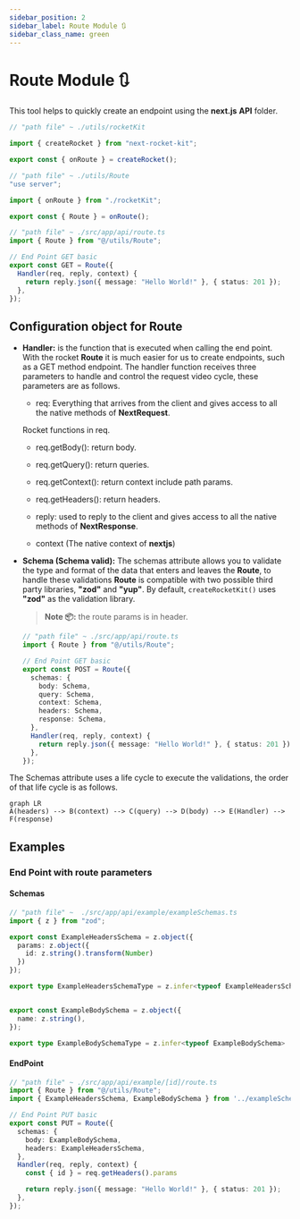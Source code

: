```yaml
---
sidebar_position: 2
sidebar_label: Route Module 🔃
sidebar_class_name: green
---
```


# Route Module 🔃

This tool helps to quickly create an endpoint using the **next.js** **API** folder.

```javascript
// "path file" ~ ./utils/rocketKit

import { createRocket } from "next-rocket-kit";

export const { onRoute } = createRocket();
```

```typescript
// "path file" ~ ./utils/Route
"use server";

import { onRoute } from "./rocketKit";

export const { Route } = onRoute();
```

```typescript
// "path file" ~ ./src/app/api/route.ts
import { Route } from "@/utils/Route";

// End Point GET basic
export const GET = Route({
  Handler(req, reply, context) {
    return reply.json({ message: "Hello World!" }, { status: 201 });
  },
});
```

## Configuration object for Route

- **Handler:** is the function that is executed when calling the end point. With the rocket **Route** it is much easier for us to create endpoints, such as a GET method endpoint.
  The handler function receives three parameters to handle and control the request video cycle, these parameters are as follows.

  - req: Everything that arrives from the client and gives access to all the native methods of **NextRequest**.

  Rocket functions in req.

  - req.getBody(): return body.

  - req.getQuery(): return queries.

  - req.getContext(): return context include path params.

  - req.getHeaders(): return headers.

  - reply: used to reply to the client and gives access to all the native methods of **NextResponse**.

  - context (The native context of **nextjs**)

- **Schema (Schema valid):**
  The schemas attribute allows you to validate the type and format of the data that enters and leaves the **Route**, to handle these validations **Route** is compatible with two possible third party libraries, **"zod"** and **"yup"**. By default, `createRocketKit()` uses **"zod"** as the validation library.


  > **Note 📦:** the route params is in header.


  ```typescript
  // "path file" ~ ./src/app/api/route.ts
  import { Route } from "@/utils/Route";

  // End Point GET basic
  export const POST = Route({
    schemas: {
      body: Schema,
      query: Schema,
      context: Schema,
      headers: Schema,
      response: Schema,
    },
    Handler(req, reply, context) {
      return reply.json({ message: "Hello World!" }, { status: 201 });
    },
  });
  ```

The Schemas attribute uses a life cycle to execute the validations, the order of that life cycle is as follows.

```mermaid
graph LR
A(headers) --> B(context) --> C(query) --> D(body) --> E(Handler) --> F(response)
```
 
## Examples

### End Point with route parameters

#### Schemas
  ```typescript
  // "path file" ~  ./src/app/api/example/exampleSchemas.ts
  import { z } from "zod";

  export const ExampleHeadersSchema = z.object({
    params: z.object({
      id: z.string().transform(Number)
    })
  });

  export type ExampleHeadersSchemaType = z.infer<typeof ExampleHeadersSchema>


  export const ExampleBodySchema = z.object({
    name: z.string(),
  });

  export type ExampleBodySchemaType = z.infer<typeof ExampleBodySchema>

  ```
#### EndPoint
  ```typescript
  // "path file" ~ ./src/app/api/example/[id]/route.ts
  import { Route } from "@/utils/Route";
  import { ExampleHeadersSchema, ExampleBodySchema } from '../exampleSchemas'

  // End Point PUT basic
  export const PUT = Route({
    schemas: {
      body: ExampleBodySchema,
      headers: ExampleHeadersSchema,
    },
    Handler(req, reply, context) {
      const { id } = req.getHeaders().params

      return reply.json({ message: "Hello World!" }, { status: 201 });
    },
  });
  ```




